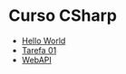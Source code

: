 # Curso CSharp

- [Hello World](https://github.com/crisslemoss/curso_csharp/tree/main/hello )
- [Tarefa 01](https://github.com/crisslemoss/curso_csharp/tree/main/Tarefa_01)
- [WebAPI](https://github.com/crisslemoss/curso_csharp/tree/main/WebAPI)
